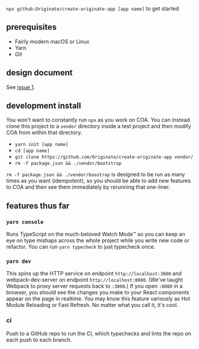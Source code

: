 `npx github:Originate/create-originate-app [app name]` to get started

## prerequisites

- Fairly modern macOS or Linux
- Yarn
- Git

## design document

See [issue 1](https://github.com/Originate/create-originate-app/issues/1).

## development install

You won't want to constantly run `npx` as you work on COA. You can instead clone this project to a `vendor` directory inside a test project and then modify COA from within that directory.

- `yarn init [app name]`
- `cd [app name]`
- `git clone https://github.com/Originate/create-originate-app vendor/`
- `rm -f package.json && ./vendor/bootstrap`

`rm -f package.json && ./vendor/boostrap` is designed to be run as many times as you want (idempotent), so you should be able to add new features to COA and then see them immediately by rerunning that one-liner.

## features thus far

### `yarn console`

Runs TypeScript on the much-beloved Watch Mode™ so you can keep an eye on type mishaps across the whole project while you write new code or refactor. You can run `yarn typecheck` to just typecheck once.

### `yarn dev`

This spins up the HTTP service on endpoint `http://localhost:3000` and webpack-dev-server on endpoint `http://localhost:8080`. (We've taught Webpack to proxy server requests back to `:3000`.) If you open `:8080` in a browser, you should see the changes you make to your React components appear on the page in realtime. You may know this feature variously as Hot Module Reloading or Fast Refresh. No matter what you call it, it's cool.


### ci

Push to a GitHub repo to run the CI, which typechecks and lints the repo on each push to each branch.
